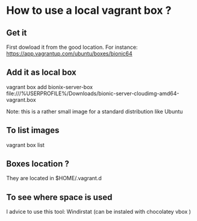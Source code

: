 # How to use a local vagrant box ?

## Get it
First dowload it from the good location.
For instance: https://app.vagrantup.com/ubuntu/boxes/bionic64

## Add it as local box
vagrant box add bionix-server-box file:///%USERPROFILE%/Downloads/bionic-server-cloudimg-amd64-vagrant.box

Note: this is a rather small image for a standard distribution like Ubuntu 

## To list images
vagrant box list

## Boxes location ?
They are located in $HOME/.vagrant.d

## To see where space is used
I advice to use this tool: Windirstat (can be instaled with chocolatey vbox )